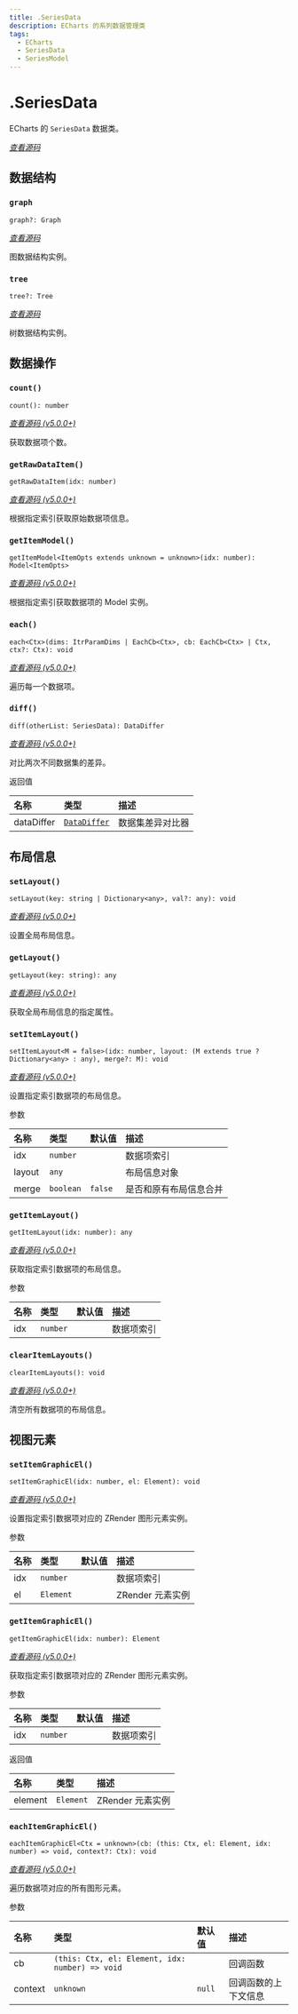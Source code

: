```yaml
---
title: .SeriesData
description: ECharts 的系列数据管理类
tags:
  - ECharts
  - SeriesData
  - SeriesModel
---
```


# .SeriesData

ECharts 的 `SeriesData` 数据类。

[_查看源码_](https://github.com/apache/echarts/blob/5.3.3/src/data/SeriesData.ts#L151)

## 数据结构

### `graph`

`graph?: Graph`

[_查看源码_](https://github.com/apache/echarts/blob/5.3.3/src/data/SeriesData.ts#L191)

图数据结构实例。

### `tree`

`tree?: Tree`

[_查看源码_](https://github.com/apache/echarts/blob/5.3.3/src/data/SeriesData.ts#L197)

树数据结构实例。

## 数据操作

### `count()`

`count(): number`

[_查看源码 (v5.0.0+)_](https://github.com/apache/echarts/blob/5.3.3/src/data/SeriesData.ts#L762)

获取数据项个数。

### `getRawDataItem()`

`getRawDataItem(idx: number)`

[_查看源码 (v5.0.0+)_](https://github.com/apache/echarts/blob/5.3.3/src/data/SeriesData.ts#L1118)

根据指定索引获取原始数据项信息。

### `getItemModel()`

`getItemModel<ItemOpts extends unknown = unknown>(idx: number): Model<ItemOpts>`

[_查看源码 (v5.0.0+)_](https://github.com/apache/echarts/blob/5.3.3/src/data/SeriesData.ts#L1126)

根据指定索引获取数据项的 Model 实例。

### `each()`

`each<Ctx>(dims: ItrParamDims | EachCb<Ctx>, cb: EachCb<Ctx> | Ctx, ctx?: Ctx): void`

[_查看源码 (v5.0.0+)_](https://github.com/apache/echarts/blob/5.3.3/src/data/SeriesData.ts#L903)

遍历每一个数据项。

### `diff()`

`diff(otherList: SeriesData): DataDiffer`

[_查看源码 (v5.0.0+)_](https://github.com/apache/echarts/blob/5.3.3/src/data/SeriesData.ts#L1138)

对比两次不同数据集的差异。

返回值

| 名称       | 类型                                                                                    | 描述             |
| :--------- | :-------------------------------------------------------------------------------------- | :--------------- |
| dataDiffer | [`DataDiffer`](https://github.com/apache/echarts/blob/5.3.3/src/data/DataDiffer.ts#L55) | 数据集差异对比器 |

## 布局信息

### `setLayout()`

`setLayout(key: string | Dictionary<any>, val?: any): void`

[_查看源码 (v5.0.0+)_](https://github.com/apache/echarts/blob/5.3.3/src/data/SeriesData.ts#L1271)

设置全局布局信息。

### `getLayout()`

`getLayout(key: string): any`

[_查看源码 (v5.0.0+)_](https://github.com/apache/echarts/blob/5.3.3/src/data/SeriesData.ts#L1280)

获取全局布局信息的指定属性。

### `setItemLayout()`

`setItemLayout<M = false>(idx: number, layout: (M extends true ? Dictionary<any> : any), merge?: M): void`

[_查看源码 (v5.0.0+)_](https://github.com/apache/echarts/blob/5.3.3/src/data/SeriesData.ts#L1294)

设置指定索引数据项的布局信息。

参数

| 名称   | 类型      | 默认值  | 描述                   |
| :----- | :-------- | :------ | :--------------------- |
| idx    | `number`  |         | 数据项索引             |
| layout | `any`     |         | 布局信息对象           |
| merge  | `boolean` | `false` | 是否和原有布局信息合并 |

### `getItemLayout()`

`getItemLayout(idx: number): any`

[_查看源码 (v5.0.0+)_](https://github.com/apache/echarts/blob/5.3.3/src/data/SeriesData.ts#L1287)

获取指定索引数据项的布局信息。

参数

| 名称 | 类型     | 默认值 | 描述       |
| :--- | :------- | :----- | :--------- |
| idx  | `number` |        | 数据项索引 |

### `clearItemLayouts()`

`clearItemLayouts(): void`

[_查看源码 (v5.0.0+)_](https://github.com/apache/echarts/blob/5.3.3/src/data/SeriesData.ts#L1307)

清空所有数据项的布局信息。

## 视图元素

### `setItemGraphicEl()`

`setItemGraphicEl(idx: number, el: Element): void`

[_查看源码 (v5.0.0+)_](https://github.com/apache/echarts/blob/5.3.3/src/data/SeriesData.ts#L1314)

设置指定索引数据项对应的 ZRender 图形元素实例。

参数

| 名称 | 类型      | 默认值 | 描述             |
| :--- | :-------- | :----- | :--------------- |
| idx  | `number`  |        | 数据项索引       |
| el   | `Element` |        | ZRender 元素实例 |

### `getItemGraphicEl()`

`getItemGraphicEl(idx: number): Element`

[_查看源码 (v5.0.0+)_](https://github.com/apache/echarts/blob/5.3.3/src/data/SeriesData.ts#L1322)

获取指定索引数据项对应的 ZRender 图形元素实例。

参数

| 名称 | 类型     | 默认值 | 描述       |
| :--- | :------- | :----- | :--------- |
| idx  | `number` |        | 数据项索引 |

返回值

| 名称    | 类型      | 描述             |
| :------ | :-------- | :--------------- |
| element | `Element` | ZRender 元素实例 |

### `eachItemGraphicEl()`

`eachItemGraphicEl<Ctx = unknown>(cb: (this: Ctx, el: Element, idx: number) => void, context?: Ctx): void`

[_查看源码 (v5.0.0+)_](https://github.com/apache/echarts/blob/5.3.3/src/data/SeriesData.ts#L1326)

遍历数据项对应的所有图形元素。

参数

| 名称    | 类型                                            | 默认值 | 描述                 |
| :------ | :---------------------------------------------- | :----- | :------------------- |
| cb      | `(this: Ctx, el: Element, idx: number) => void` |        | 回调函数             |
| context | `unknown`                                       | `null` | 回调函数的上下文信息 |
